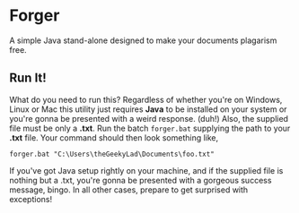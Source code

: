 # Forger
A simple Java stand-alone designed to make your documents plagarism free.

## Run It!
What do you need to run this? Regardless of whether you're on Windows, Linux or Mac this utility just requires **Java** to be installed on your system or you're gonna be presented with a weird response. (duh!) Also, the supplied file must be only a **.txt**. Run the batch `forger.bat` supplying the path to your **.txt** file. Your command should then look something like,
```
forger.bat "C:\Users\theGeekyLad\Documents\foo.txt"
```
If you've got Java setup rightly on your machine, and if the supplied file is nothing but a .txt, you're gonna be presented with a gorgeous success message, bingo. In all other cases, prepare to get surprised with exceptions!
